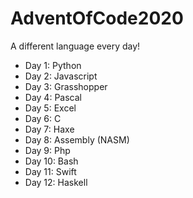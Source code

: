 # AdventOfCode2020

A different language every day!

- Day 1: Python
- Day 2: Javascript
- Day 3: Grasshopper
- Day 4: Pascal
- Day 5: Excel
- Day 6: C
- Day 7: Haxe
- Day 8: Assembly (NASM)
- Day 9: Php
- Day 10: Bash
- Day 11: Swift
- Day 12: Haskell
